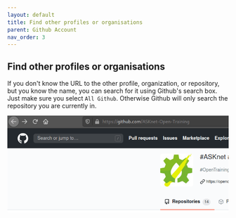 ```yaml
---
layout: default
title: Find other profiles or organisations
parent: Github Account
nav_order: 3
---
```


## Find other profiles or organisations

If you don't know the URL to the other profile, organization, or repository, but you know the name, you can search for it using Github's search box. Just make sure you select `All Github`. Otherwise Github will only search the repository you are currently in.

![Find other profiles, organistions or repositories](/assets/images/github-account-find-other.gif)